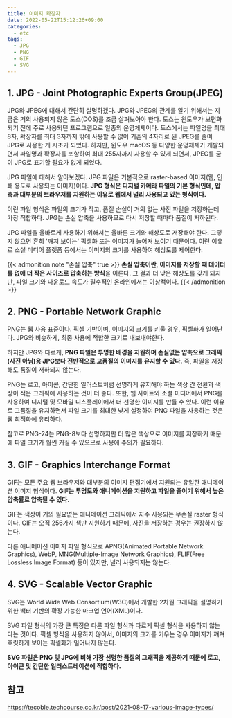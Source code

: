 ```yaml
---
title: 이미지 확장자
date: 2022-05-22T15:12:26+09:00
categories:
  - etc
tags: 
  - JPG
  - PNG
  - GIF
  - SVG
---
```


## 1. JPG - Joint Photographic Experts Group(JPEG)

JPG와 JPEG에 대해서 간단히 설명하겠다. JPG와 JPEG의 관계를 알기 위해서는 지금은 거의 사용되지 않은 도스(DOS)를 조금 살펴보아야 한다. 도스는 윈도우가 보편화되기 전에 주로 사용되던 프로그램으로 일종의 운영체제이다. 도스에서는 파일명을 최대 8자, 확장자를 최대 3자까지 밖에 사용할 수 없어 기존의 4자리로 된 JPEG를 줄여 JPG로 사용한 게 시초가 되었다. 하지만, 윈도우 macOS 등 다양한 운영체제가 개발되면서 파일명과 확장자를 포함하여 최대 255자까지 사용할 수 있게 되면서, JPEG를 굳이 JPG로 표기할 필요가 없게 되었다.

JPG 파일에 대해서 알아보겠다. JPG 파일은 기본적으로 raster-based 이미지(웹, 인쇄 용도로 사용되는 이미지)이다. **JPG 형식은 디지털 카메라 파일의 기본 형식인데, 압축과 대부분의 브라우저를 지원하는 이유로 웹에서 널리 사용되고 있는 형식이다.**

이런 파일 형식은 파일의 크기가 작고, 품질 손실이 거의 없는 사진 파일을 저장하는데 가장 적합하다. JPG는 손실 압축을 사용하므로 다시 저장할 때마다 품질이 저하된다.

JPG 파일을 올바르게 사용하기 위해서는 올바른 크기와 해상도로 저장해야 한다. 그렇지 않으면 흔히 '깨져 보이는' 픽셀화 또는 이미지가 늘어져 보이기 때문이다. 이런 이유로 소셜 미디어 플랫폼 등에서는 이미지의 크기를 사용하여 해상도를 제어한다.

{{< admonition note "손실 압축" true >}}
**손실 압축이란, 이미지를 저장할 때 데이터를 없애 더 작은 사이즈로 압축하는 방식**을 이른다. 그 결과 더 낮은 해상도를 갖게 되지만, 파일 크기와 다운로드 속도가 필수적인 온라인에서는 이상적이다.
{{< /admonition >}}

## 2. PNG - Portable Network Graphic

PNG는 웹 사용 표준이다. 픽셀 기반이며, 이미지의 크기를 키울 경우, 픽셀화가 일어난다. JPG와 비슷하게, 최종 사용에 적합한 크기로 내보내야한다.

하지만 JPG와 다르게, **PNG 파일은 투명한 배경을 지원하며 손실없는 압축으로 그래픽(사진 아님)용 JPG보다 전반적으로 고품질의 이미지를 유지할 수 있다.** 즉, 파일을 저장해도 품질이 저하되지 않는다.

PNG는 로고, 아이콘, 간단한 일러스트처럼 선명하게 유지해야 하는 색상 간 전환과 색상이 적은 그래픽에 사용하는 것이 더 좋다. 또한, 웹 사이트와 소셜 미디어에서 PNG를 사용하여 디지털 및 모바일 디스플레이에서 더 선명한 이미지를 만들 수 있다. 이런 이유로 고품질을 유지하면서 파일 크기를 최대한 낮게 설정하여 PNG 파일을 사용하는 것은 웹 최적화에 유리하다.

참고로 PNG-24는 PNG-8보다 선명하지만 더 많은 색상으로 이미지를 저장하기 때문에 파일 크기가 훨씬 커질 수 있으므로 사용에 주의가 필요하다.

## 3. GIF - Graphics Interchange Format

GIF는 모든 주요 웹 브라우저와 대부분의 이미지 편집기에서 지원되는 유일한 애니메이션 이미지 형식이다. **GIF는 투명도와 애니메이션을 지원하고 파일을 줄이기 위해서 높은 압축률로 압축될 수 있다.**

GIF는 색상이 거의 필요없는 애니메이션 그래픽에서 자주 사용되는 무손실 raster 형식이다. GIF는 오직 256가지 색만 지원하기 때문에, 사진을 저장하는 경우는 권장하지 않는다.

다른 애니메이션 이미지 파일 형식으로 APNG(Animated Portable Network Graphics), WebP, MNG(Multiple-Image Network Graphics), FLIF(Free Lossless Image Format) 등이 있지만, 널리 사용되지는 않는다.

## 4. SVG - Scalable Vector Graphic

SVG는 World Wide Web Consortium(W3C)에서 개발한 2차원 그래픽을 설명하기 위한 백터 기반의 확장 가능한 마크업 언어(XML)이다.

SVG 파일 형식의 가장 큰 특징은 다른 파일 형식과 다르게 픽셀 형식을 사용하지 않는다는 것이다. 픽셀 형식을 사용하지 않아서, 이미지의 크기를 키우는 경우 이미지가 꺠져 흐릿하게 보이는 픽셀화가 일어나지 않는다.

**SVG 파일은 PNG 및 JPG에 비해 가장 선명한 품질의 그래픽을 제공하기 때문에 로고, 아이콘 및 간단한 일러스트레이션에 적합하다.**

## 참고
https://tecoble.techcourse.co.kr/post/2021-08-17-various-image-types/
